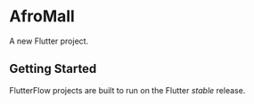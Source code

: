 # AfroMall

A new Flutter project.

## Getting Started

FlutterFlow projects are built to run on the Flutter _stable_ release.
